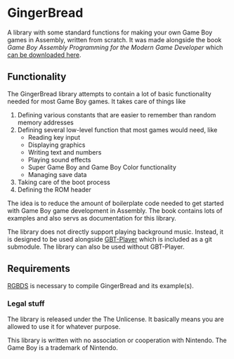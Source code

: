 # GingerBread
A library with some standard functions for making your own Game Boy games in Assembly, written from scratch. It was made alongside the book *Game Boy Assembly Programming for the Modern Game Developer* which [can be downloaded here](https://teamlampoil.se/book/gbasmdev.pdf).

## Functionality
The GingerBread library attempts to contain a lot of basic functionality needed for most Game Boy games. It takes care of things like 

1. Defining various constants that are easier to remember than random memory addresses
1. Defining several low-level function that most games would need, like 
    * Reading key input 
    * Displaying graphics 
    * Writing text and numbers 
    * Playing sound effects
    * Super Game Boy and Game Boy Color functionality 
    * Managing save data 
1. Taking care of the boot process
1. Defining the ROM header 

The idea is to reduce the amount of boilerplate code needed to get started with Game Boy game development in Assembly. The book contains lots of examples and also servs as documentation for this library. 

The library does not directly support playing background music. Instead, it is designed to be used alongside [GBT-Player](https://github.com/AntonioND/gbt-player) which is included as a git submodule. The library can also be used without GBT-Player.

## Requirements
[RGBDS](https://github.com/rednex/rgbds) is necessary to compile GingerBread and its example(s). 

### Legal stuff 
The library is released under the The Unlicense. It basically means you are allowed to use it for whatever purpose. 

This library is written with no association or cooperation with Nintendo. The Game Boy is a trademark of Nintendo. 
